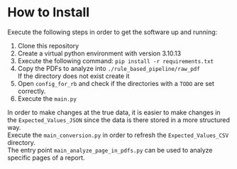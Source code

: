 # How to Install
Execute the following steps in order to get the software up and running: 
1. Clone this repository
2. Create a virtual python environment with version 3.10.13
3. Execute the following command: ```pip install -r requirements.txt```
4. Copy the PDFs to analyze into ```./rule_based_pipeline/raw_pdf```\
   If the directory does not exist create it
5. Open ```config_for_rb``` and check if the directories with a ```TODO``` are set correctly.
6. Execute the ```main.py```

In order to make changes at the true data, it is easier to make changes in the ```Expected_Values_JSON``` since the data is there stored in a more structured way.\
Execute the ```main_conversion.py``` in order to refresh the ```Expected_Values_CSV``` directory. \
The entry point  ```main_analyze_page_in_pdfs.py``` can be used to analyze specific pages of a report.